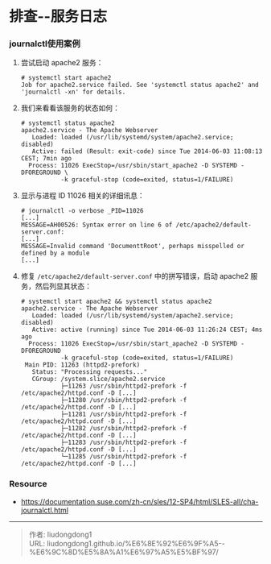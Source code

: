 # 排查--服务日志


### journalctl使用案例

1. 尝试启动 apache2 服务：

   ```shell
   # systemctl start apache2
   Job for apache2.service failed. See 'systemctl status apache2' and 'journalctl -xn' for details.
   ```

2. 我们来看看该服务的状态如何：

   ```shell
   # systemctl status apache2
   apache2.service - The Apache Webserver
      Loaded: loaded (/usr/lib/systemd/system/apache2.service; disabled)
      Active: failed (Result: exit-code) since Tue 2014-06-03 11:08:13 CEST; 7min ago
     Process: 11026 ExecStop=/usr/sbin/start_apache2 -D SYSTEMD -DFOREGROUND \
              -k graceful-stop (code=exited, status=1/FAILURE)
   ```

3. 显示与进程 ID 11026 相关的详细讯息：

   ```shell
   # journalctl -o verbose _PID=11026
   [...]
   MESSAGE=AH00526: Syntax error on line 6 of /etc/apache2/default-server.conf:
   [...]
   MESSAGE=Invalid command 'DocumenttRoot', perhaps misspelled or defined by a module
   [...]
   ```

4. 修复 `/etc/apache2/default-server.conf` 中的拼写错误，启动 apache2 服务，然后列显其状态：

   ```shell
   # systemctl start apache2 && systemctl status apache2
   apache2.service - The Apache Webserver
      Loaded: loaded (/usr/lib/systemd/system/apache2.service; disabled)
      Active: active (running) since Tue 2014-06-03 11:26:24 CEST; 4ms ago
     Process: 11026 ExecStop=/usr/sbin/start_apache2 -D SYSTEMD -DFOREGROUND
              -k graceful-stop (code=exited, status=1/FAILURE)
    Main PID: 11263 (httpd2-prefork)
      Status: "Processing requests..."
      CGroup: /system.slice/apache2.service
              ├─11263 /usr/sbin/httpd2-prefork -f /etc/apache2/httpd.conf -D [...]
              ├─11280 /usr/sbin/httpd2-prefork -f /etc/apache2/httpd.conf -D [...]
              ├─11281 /usr/sbin/httpd2-prefork -f /etc/apache2/httpd.conf -D [...]
              ├─11282 /usr/sbin/httpd2-prefork -f /etc/apache2/httpd.conf -D [...]
              ├─11283 /usr/sbin/httpd2-prefork -f /etc/apache2/httpd.conf -D [...]
              └─11285 /usr/sbin/httpd2-prefork -f /etc/apache2/httpd.conf -D [...]
   ```



### Resource

- https://documentation.suse.com/zh-cn/sles/12-SP4/html/SLES-all/cha-journalctl.html

---

> 作者: liudongdong1  
> URL: liudongdong1.github.io/%E6%8E%92%E6%9F%A5--%E6%9C%8D%E5%8A%A1%E6%97%A5%E5%BF%97/  


